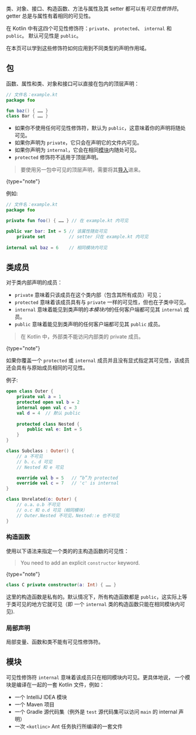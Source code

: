 [//]: # (title: 可见性修饰符)

类、对象、接口、构造函数、方法与属性及其 setter 都可以有*可见性修饰符*。
getter 总是与属性有着相同的可见性。

在 Kotlin 中有这四个可见性修饰符：`private`、 `protected`、 `internal` 和 `public`。
默认可见性是 `public`。

在本页可以学到这些修饰符如何应用到不同类型的声明作用域。

## 包

函数、属性和类、对象和接口可以直接在包内的顶层声明：

```kotlin
// 文件名：example.kt
package foo

fun baz() { …… }
class Bar { …… }
```

* 如果你不使用任何可见性修饰符，默认为 `public`，这意味着你的声明<!--
  -->将随处可见。
* 如果你声明为 `private`，它只会在声明它的文件内可见。
* 如果你声明为 `internal`，它会在相同[模块](#模块)内随处可见。
* `protected` 修饰符不适用于顶层声明。

>要使用另一包中可见的顶层声明，需要将其[导入](packages.md#导入)进来。
>
{type="note"}

例如:

```kotlin
// 文件名：example.kt
package foo

private fun foo() { …… } // 在 example.kt 内可见

public var bar: Int = 5 // 该属性随处可见
    private set         // setter 只在 example.kt 内可见
    
internal val baz = 6    // 相同模块内可见
```

## 类成员

对于类内部声明的成员：

* `private` 意味着只该成员在这个类内部（包含其所有成员）可见；
* `protected` 意味着该成员具有与 `private` 一样的可见性，但也在子类中可见。
* `internal` 意味着能见到类声明的*本模块内*的任何客户端都可见其 `internal` 成员。
* `public` 意味着能见到类声明的任何客户端都可见其 `public` 成员。

> 在 Kotlin 中，外部类不能访问内部类的 private 成员。
>
{type="note"}

如果你覆盖一个 `protected` 或 `internal` 成员并且没有显式指定其可见性，该成员<!--
-->还会具有与原始成员相同的可见性。

例子:

```kotlin
open class Outer {
    private val a = 1
    protected open val b = 2
    internal open val c = 3
    val d = 4  // 默认 public
    
    protected class Nested {
        public val e: Int = 5
    }
}

class Subclass : Outer() {
    // a 不可见
    // b、c、d 可见
    // Nested 和 e 可见

    override val b = 5   // “b”为 protected
    override val c = 7   // 'c' is internal
}

class Unrelated(o: Outer) {
    // o.a、o.b 不可见
    // o.c 和 o.d 可见（相同模块）
    // Outer.Nested 不可见，Nested::e 也不可见
}
```

### 构造函数

使用以下语法来指定一个类的的主构造函数的可见性：

> You need to add an explicit `constructor` keyword.
>
{type="note"}

```kotlin
class C private constructor(a: Int) { …… }
```

这里的构造函数是私有的。默认情况下，所有构造函数都是 `public`，这实际上<!--
-->等于类可见的地方它就可见（即 一个 `internal` 类的构造函数只能<!--
-->在相同模块内可见).

### 局部声明

局部变量、函数和类不能有可见性修饰符。

## 模块

可见性修饰符 `internal` 意味着该成员只在相同模块内可见。更具体地说，
一个模块是编译在一起的一套 Kotlin 文件，例如：

* 一个 IntelliJ IDEA 模块
* 一个 Maven 项目
* 一个 Gradle 源代码集（例外是 `test` 源代码集可以访问 `main` 的 internal 声明）
* 一次 `<kotlinc>` Ant 任务执行所编译的一套文件


